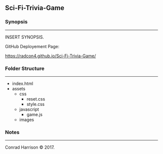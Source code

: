 ## Sci-Fi-Trivia-Game

### Synopsis
***

INSERT SYNOPSIS.

GitHub Deployement Page:

https://radcon4.github.io/Sci-Fi-Trivia-Game/

### Folder Structure
***

 * index.html
 * assets
     * css
         * reset.css
         * style.css
     * javascript
         * game.js
     * images
           
### Notes
***

Conrad Harrison © 2017. 
